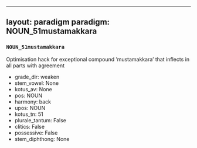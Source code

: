 
---
layout: paradigm
paradigm: NOUN_51mustamakkara
---
### ` NOUN_51mustamakkara `

Optimisation hack for exceptional compound ’mustamakkara’ that inflects in all parts with agreement
* grade_dir: weaken
* stem_vowel: None
* kotus_av: None
* pos: NOUN
* harmony: back
* upos: NOUN
* kotus_tn: 51
* plurale_tantum: False
* clitics: False
* possessive: False
* stem_diphthong: None

